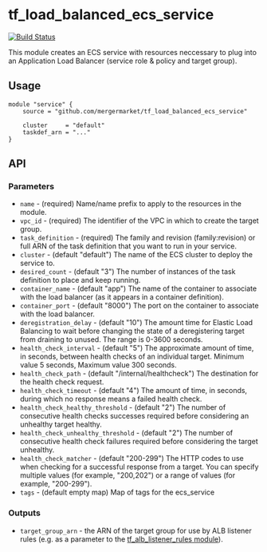 # tf\_load\_balanced\_ecs\_service

[![Build Status](https://travis-ci.org/mergermarket/tf_load_balanced_ecs_service.svg?branch=master)](https://travis-ci.org/mergermarket/tf_load_balanced_ecs_service)

This module creates an ECS service with resources neccessary to plug into an Application Load Balancer (service role & policy and target group).

## Usage

    module "service" {
        source = "github.com/mergermarket/tf_load_balanced_ecs_service"
        
        cluster     = "default"
        taskdef_arn = "..."
    }

## API

### Parameters

* `name` - (required) Name/name prefix to apply to the resources in the module.
* `vpc_id` - (required) The identifier of the VPC in which to create the target group.
* `task_definition` - (required) The family and revision (family:revision) or full ARN of the task definition that you want to run in your service.
* `cluster` - (default "default") The name of the ECS cluster to deploy the service to. 
* `desired_count` - (default "3") The number of instances of the task definition to place and keep running.
* `container_name` - (default "app") The name of the container to associate with the load balancer (as it appears in a container definition). 
* `container_port` - (default "8000") The port on the container to associate with the load balancer. 
* `deregistration_delay` - (default "10") The amount time for Elastic Load Balancing to wait before changing the state of a deregistering target from draining to unused. The range is 0-3600 seconds.
* `health_check_interval` - (default "5") The approximate amount of time, in seconds, between health checks of an individual target. Minimum value 5 seconds, Maximum value 300 seconds.
* `health_check_path` - (default "/internal/healthcheck") The destination for the health check request. 
* `health_check_timeout` - (default "4") The amount of time, in seconds, during which no response means a failed health check.
* `health_check_healthy_threshold` - (default "2") The number of consecutive health checks successes required before considering an unhealthy target healthy.
* `health_check_unhealthy_threshold` - (default "2") The number of consecutive health check failures required before considering the target unhealthy.
* `health_check_matcher` - (default "200-299") The HTTP codes to use when checking for a successful response from a target. You can specify multiple values (for example, "200,202") or a range of values (for example, "200-299").
* `tags` - (default empty map) Map of tags for the ecs_service

### Outputs

* `target_group_arn` - the ARN of the target group for use by ALB listener rules (e.g. as a parameter to the [tf_alb_listener_rules module](https://github.com/mergermarket/tf_alb_listener_rules)).

